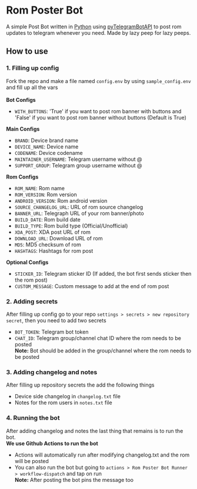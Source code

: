 # Rom Poster Bot
A simple Post Bot written in <a href='https://www.python.org'>Python</a> using <a href='https://pypi.org/project/pyTelegramBotAPI'>pyTelegramBotAPI</a> to post rom updates to telegram whenever you need.
Made by lazy peep for lazy peeps.

## How to use
### 1. Filling up config
Fork the repo and make a file named `config.env` by using `sample_config.env` and fill up all the vars
<br><br>
<b>Bot Configs</b>
- `WITH_BUTTONS`: 'True' if you want to post rom banner with buttons and 'False' if you want to post rom banner without buttons (Default is True)

<b>Main Configs</b>
- `BRAND`: Device brand name
- `DEVICE_NAME`: Device name
- `CODENAME`: Device codename
- `MAINTAINER_USERNAME`: Telegram username without @
- `SUPPORT_GROUP`: Telegram group username without @

<b>Rom Configs</b>
- `ROM_NAME`: Rom name
- `ROM_VERSION`: Rom version 
- `ANDROID_VERSION`: Rom android version
- `SOURCE_CHANGELOG_URL`: URL of rom source changelog
- `BANNER_URL`: Telegraph URL of your rom banner/photo
- `BUILD_DATE`: Rom build date
- `BUILD_TYPE`: Rom build type (Official/Unofficial)
- `XDA_POST`: XDA post URL of rom
- `DOWNLOAD_URL`: Download URL of rom
- `MD5`: MD5 checksum of rom
- `HASHTAGS`: Hashtags for rom post

<b>Optional Configs</b>
- `STICKER_ID`: Telegram sticker ID (If added, the bot first sends sticker then the rom post)
- `CUSTOM_MESSAGE`: Custom message to add at the end of rom post

### 2. Adding secrets
After filling up config go to your repo `settings > secrets > new repository secret`, then you need to add two secrets
- `BOT_TOKEN`: Telegram bot token
- `CHAT_ID`: Telegram group/channel chat ID where the rom needs to be posted
<br><b>Note:</b> Bot should be added in the group/channel where the rom needs to be posted


### 3. Adding changelog and notes
After filling up repository secrets the add the following things
- Device side changelog in `changelog.txt` file
- Notes for the rom users in `notes.txt` file

### 4. Running the bot
After adding changelog and notes the last thing that remains is to run the bot. 
<br><b>We use Github Actions to run the bot</b>
-  Actions will automatically run after modifying changelog.txt and the rom will be posted
-  You can also run the bot but going to `actions > Rom Poster Bot Runner > workflow-dispatch` and tap on run
<br><b>Note:</b> After posting the bot pins the message too
